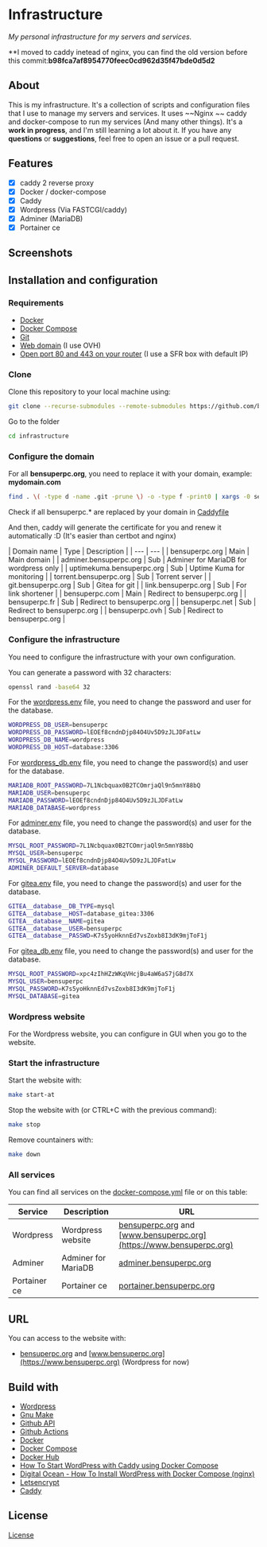 # Infrastructure

_My personal infrastructure for my servers and services._

**I moved to caddy inetead of nginx, you can find the old version before this commit:**b98fca7af8954770feec0cd962d35f47bde0d5d2**

## About

This is my infrastructure. It's a collection of scripts and configuration files that I use to manage my servers and services.
It uses ~~Nginx ~~ caddy and docker-compose to run my services (And many other things).
It's a **work in progress**, and I'm still learning a lot about it.
If you have any **questions** or **suggestions**, feel free to open an issue or a pull request.

## Features

- [x] caddy 2 reverse proxy
- [x] Docker / docker-compose
- [x] Caddy
- [x] Wordpress (Via FASTCGI/caddy)
- [x] Adminer (MariaDB)
- [x] Portainer ce

## Screenshots

## Installation and configuration

### Requirements

- [Docker](https://docs.docker.com/install/)
- [Docker Compose](https://docs.docker.com/compose/install/)
- [Git](https://git-scm.com/book/en/v2/Getting-Started-Installing-Git)
- [Web domain](https://www.ovh.com/world/domains/) (I use OVH)
- [Open port 80 and 443 on your router](http://192.168.0.1/) (I use a SFR box with default IP)

### Clone

Clone this repository to your local machine using:

```sh
git clone --recurse-submodules --remote-submodules https://github.com/bensuperpc/infrastructure.git
```

Go to the folder

```sh
cd infrastructure
```

### Configure the domain

For all **bensuperpc.org**, you need to replace it with your domain, example: **mydomain.com**

```sh
find . \( -type d -name .git -prune \) -o -type f -print0 | xargs -0 sed -i 's/bensuperpc.org/mydomain.com/g'
```

Check if all bensuperpc.* are replaced by your domain in [Caddyfile](caddy/wordpress/Caddyfile)

And then, caddy will generate the certificate for you and renew it automatically :D (It's easier than certbot and nginx)

| Domain name | Type | Description |
| --- | --- |
| bensuperpc.org | Main | Main domain |
| adminer.bensuperpc.org | Sub | Adminer for MariaDB for wordpress only |
| uptimekuma.bensuperpc.org | Sub | Uptime Kuma for monitoring |
| torrent.bensuperpc.org | Sub | Torrent server |
| git.bensuperpc.org | Sub | Gitea for git |
| link.bensuperpc.org | Sub | For link shortener |
| bensuperpc.com | Main | Redirect to bensuperpc.org |
| bensuperpc.fr | Sub | Redirect to bensuperpc.org |
| bensuperpc.net | Sub | Redirect to bensuperpc.org |
| bensuperpc.ovh | Sub | Redirect to bensuperpc.org |

### Configure the infrastructure

You need to configure the infrastructure with your own configuration.

You can generate a password with 32 characters:

```sh
openssl rand -base64 32
```

For the [wordpress.env](env/wordpress.env) file, you need to change the password and user for the database.

```sh
WORDPRESS_DB_USER=bensuperpc
WORDPRESS_DB_PASSWORD=lEOEf8cndnDjp84O4Uv5D9zJLJDFatLw
WORDPRESS_DB_NAME=wordpress
WORDPRESS_DB_HOST=database:3306
```

For [wordpress_db.env](env/wordpress_db.env) file, you need to change the password(s) and user for the database.
    
```sh
MARIADB_ROOT_PASSWORD=7L1Ncbquax0B2TCOmrjaQl9n5mnY88bQ
MARIADB_USER=bensuperpc
MARIADB_PASSWORD=lEOEf8cndnDjp84O4Uv5D9zJLJDFatLw
MARIADB_DATABASE=wordpress
```

For [adminer.env](env/adminer.env) file, you need to change the password(s) and user for the database.

```sh
MYSQL_ROOT_PASSWORD=7L1Ncbquax0B2TCOmrjaQl9n5mnY88bQ
MYSQL_USER=bensuperpc
MYSQL_PASSWORD=lEOEf8cndnDjp84O4Uv5D9zJLJDFatLw
ADMINER_DEFAULT_SERVER=database
```

For [gitea.env](env/gitea.env) file, you need to change the password(s) and user for the database.

```sh
GITEA__database__DB_TYPE=mysql
GITEA__database__HOST=database_gitea:3306
GITEA__database__NAME=gitea
GITEA__database__USER=bensuperpc
GITEA__database__PASSWD=K7s5yoHknnEd7vsZoxb8I3dK9mjToF1j
```

For [gitea_db.env](env/gitea_db.env) file, you need to change the password(s) and user for the database.

```sh
MYSQL_ROOT_PASSWORD=xpc4zIhHZzWKqVHcjBu4aW6aS7jG8d7X
MYSQL_USER=bensuperpc
MYSQL_PASSWORD=K7s5yoHknnEd7vsZoxb8I3dK9mjToF1j
MYSQL_DATABASE=gitea
```

### Wordpress website

For the Wordpress website, you can configure in GUI when you go to the website.

### Start the infrastructure

Start the website with:

```sh
make start-at
```

Stop the website with (or CTRL+C with the previous command):

```sh
make stop
```

Remove countainers with:

```sh
make down
```

### All services

You can find all services on the [docker-compose.yml](docker-compose.yml) file or on this table:

| Service | Description | URL |
| --- | --- | --- |
| Wordpress | Wordpress website | [bensuperpc.org](https://bensuperpc.org) and [www.bensuperpc.org](https://www.bensuperpc.org) |
| Adminer | Adminer for MariaDB | [adminer.bensuperpc.org](https://adminer.bensuperpc.org) |
| Portainer ce | Portainer ce | [portainer.bensuperpc.org](https://portainer.bensuperpc.org) |

## URL

You can access to the website with:

- [bensuperpc.org](https://bensuperpc.org) and [www.bensuperpc.org](https://www.bensuperpc.org) (Wordpress for now)

## Build with

- [Wordpress](https://wordpress.org/)
- [Gnu Make](https://www.gnu.org/software/make/)
- [Github API](https://docs.github.com/en/rest)
- [Github Actions](https://docs.github.com/en/actions)
- [Docker](https://www.docker.com/)
- [Docker Compose](https://docs.docker.com/compose/)
- [Docker Hub](https://hub.docker.com/)
- [How To Start WordPress with Caddy using Docker Compose](https://minhcung.me/how-to-start-wordpress-with-caddy-using-docker-compose-3d31bb9ef88b)
- [Digital Ocean - How To Install WordPress with Docker Compose (nginx)](https://www.digitalocean.com/community/tutorials/how-to-install-wordpress-with-docker-compose)
- [Letsencrypt](https://letsencrypt.org/)
- [Caddy](https://caddyserver.com/)

## License

[License](LICENSE)
